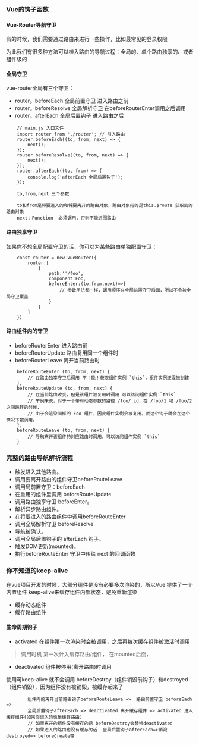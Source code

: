### Vue的钩子函数

#### Vue-Router导航守卫

有的时候，我们需要通过路由来进行一些操作，比如最常见的登录权限

为此我们有很多种方法可以植入路由的导航过程：全局的、单个路由独享的、或者组件级的

#### 全局守卫

vue-router全局有三个守卫：

- router。beforeEach 全局前置守卫 进入路由之前
- router。beforeResolve 全局解析守卫 在beforeRouterEnter调用之后调用
- router。afterEach 全局后置钩子 进入路由之后

```
    // main.js 入口文件
    import router from './router'; // 引入路由
    router.beforeEach((to, from, next) => { 
        next();
    });
    router.beforeResolve((to, from, next) => {
        next();
    });
    router.afterEach((to, from) => {
        console.log('afterEach 全局后置钩子');
    });

    to,from,next 三个参数

    to和from是将要进入的和将要离开的路由对象，路由对象指的是this.$route 获取到的路由对象
    next：Function  必须调用，否则不能进图路由
```

#### 路由独享守卫

如果你不想全局配置守卫的话，你可以为某些路由单独配置守卫：
```
    const router = new VueRouter({
        router:[
            {
                path:''/foo',
                component:Foo,
                beforeEnter:(to,from,next)=>{
                    // 参数用法都一样，调用顺序在全局前置守卫后面，所以不会被全局守卫覆盖
                }
            }
        ]
    })

```

#### 路由组件内的守卫

- beforeRouterEnter 进入路由前
- beforeRouterUpdate 路由复用同一个组件时
- beforeRouterLeave 离开当前路由时

```
    beforeRouteEnter (to, from, next) {
        // 在路由独享守卫后调用 不！能！获取组件实例 `this`，组件实例还没被创建
    },
    beforeRouteUpdate (to, from, next) {
        // 在当前路由改变，但是该组件被复用时调用 可以访问组件实例 `this`
        // 举例来说，对于一个带有动态参数的路径 /foo/:id，在 /foo/1 和 /foo/2 之间跳转的时候，
        // 由于会渲染同样的 Foo 组件，因此组件实例会被复用。而这个钩子就会在这个情况下被调用。
    },
    beforeRouteLeave (to, from, next) {
        // 导航离开该组件的对应路由时调用，可以访问组件实例 `this`
    }

```

### 完整的路由导航解析流程

- 触发进入其他路由。
- 调用要离开路由的组件守卫beforeRouteLeave
- 调用局前置守卫：beforeEach
- 在重用的组件里调用 beforeRouteUpdate
- 调用路由独享守卫 beforeEnter。
- 解析异步路由组件。
- 在将要进入的路由组件中调用beforeRouteEnter
- 调用全局解析守卫 beforeResolve
- 导航被确认。
- 调用全局后置钩子的 afterEach 钩子。
- 触发DOM更新(mounted)。
- 执行beforeRouteEnter 守卫中传给 next 的回调函数


### 你不知道的keep-alive

在vue项目开发的时候，大部分组件是没有必要多次渲染的，所以Vue 提供了一个内置组件 keep-alive来缓存组件内部状态，避免重新渲染

- 缓存动态组件
- 缓存路由组件

#### 生命周期钩子

- activated 在组件第一次渲染时会被调用，之后再每次缓存组件被激活时调用

> 调用时机 第一次计入缓存路由/组件， 在mounted后面，

- deactivated 组件被停用(离开路由)时调用

使用可keep-alive 就不会调用 beforeDestroy（组件销毁前钩子）和destroyed（组件销毁），因为组件没有被销毁，被缓存起来了

```
        组件内的离开当前路由钩子beforeRouteLeave =>  路由前置守卫 beforeEach =>
        全局后置钩子afterEach => deactivated 离开缓存组件 => activated 进入缓存组件(如果你进入的也是缓存路由)
        // 如果离开的组件没有缓存的话 beforeDestroy会替换deactivated 
        // 如果进入的路由也没有缓存的话  全局后置钩子afterEach=>销毁 destroyed=> beforeCreate等
```